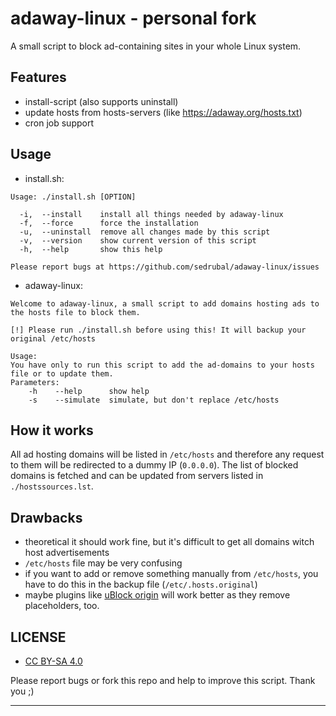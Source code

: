 # adaway-linux - personal fork

A small script to block ad-containing sites in your whole Linux system.

## Features
* install-script (also supports uninstall)
* update hosts from hosts-servers (like https://adaway.org/hosts.txt)
* cron job support

## Usage
* install.sh:
```
Usage: ./install.sh [OPTION]

  -i,  --install    install all things needed by adaway-linux
  -f,  --force      force the installation
  -u,  --uninstall  remove all changes made by this script
  -v,  --version    show current version of this script
  -h,  --help       show this help

Please report bugs at https://github.com/sedrubal/adaway-linux/issues
```
* adaway-linux:
```
Welcome to adaway-linux, a small script to add domains hosting ads to the hosts file to block them.

[!] Please run ./install.sh before using this! It will backup your original /etc/hosts

Usage:
You have only to run this script to add the ad-domains to your hosts file or to update them.
Parameters:
    -h    --help      show help
    -s    --simulate  simulate, but don't replace /etc/hosts
```

## How it works
All ad hosting domains will be listed in `/etc/hosts` and therefore any request to them will be redirected to a dummy IP (`0.0.0.0`).
The list of blocked domains is fetched and can be updated from servers listed in `./hostssources.lst`.

## Drawbacks
+ theoretical it should work fine, but it's difficult to get all domains witch host advertisements
+ `/etc/hosts` file may be very confusing
+ if you want to add or remove something manually from `/etc/hosts`, you have to do this in the backup file (`/etc/.hosts.original`)
+ maybe plugins like [uBlock origin](https://addons.mozilla.org/en-US/firefox/addon/ublock-origin) will work better as they remove placeholders, too.

## LICENSE
- [CC BY-SA 4.0](https://creativecommons.org/licenses/by-sa/4.0/)

Please report bugs or fork this repo and help to improve this script.
Thank you ;)
_____________________________
